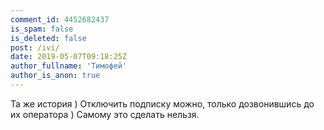 ```yaml
---
comment_id: 4452682437
is_spam: false
is_deleted: false
post: /ivi/
date: 2019-05-07T09:18:25Z
author_fullname: 'Тимофей'
author_is_anon: true
---
```


<p>Та же история ) Отключить подписку можно, только дозвонившись до их оператора ) Самому это сделать нельзя.</p>
